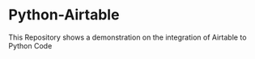 # Python-Airtable
This Repository shows a demonstration on the integration of Airtable to Python Code
